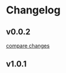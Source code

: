 # Changelog


## v0.0.2

[compare changes](https://github.com/aw-studio/nuxt-laravel-model-index/compare/v1.0.1...v0.0.2)

## v1.0.1

